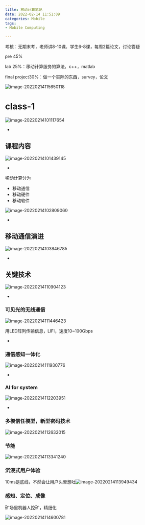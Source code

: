 ```yaml
---
title: 移动计算笔记
date: 2022-02-14 11:51:09
categories: Mobile
tags: 
- Mobile Computing

---
```




考核：无期末考，老师讲8-10课，学生6-8课，每周2篇论文，讨论答疑

pre 45%

lab 25%：移动计算服务的算法，c++，matlab

final project30%：做一个实际的东西，survey，论文

![image-20220214115650118](移动计算笔记/image-20220214115650118.png)


# class-1

![image-20220214101117654](移动计算笔记/image-20220214101117654.png)

-

## 课程内容

![image-20220214101439145](移动计算笔记/image-20220214101439145.png)

-

移动计算分为

- 移动通信
- 移动硬件
- 移动软件

![image-20220214102809060](移动计算笔记/image-20220214102809060.png)

-

## 移动通信演进

![image-20220214103846785](移动计算笔记/image-20220214103846785.png)

-

## 关键技术

![image-20220214110904123](移动计算笔记/image-20220214110904123.png)

-

### 可见光的无线通信

![image-20220214111446423](移动计算笔记/image-20220214111446423.png)

用LED阵列传输信息，LIFI，速度10~100Gbps

-

### 通信感知一体化

![image-20220214111930776](移动计算笔记/image-20220214111930776.png)

-

### AI for system

![image-20220214112203951](移动计算笔记/image-20220214112203951.png)

-

### 多模信任模型，新型密码技术

![image-20220214112632015](移动计算笔记/image-20220214112632015.png)

### 节能

![image-20220214113341240](移动计算笔记/image-20220214113341240.png)

### 沉浸式用户体验

10ms是底线，不然会让用户头晕想吐![image-20220214113949434](移动计算笔记/image-20220214113949434.png)

### 感知、定位、成像

矿场里机器人挖矿，精细化

![image-20220214114600781](移动计算笔记/image-20220214114600781.png)